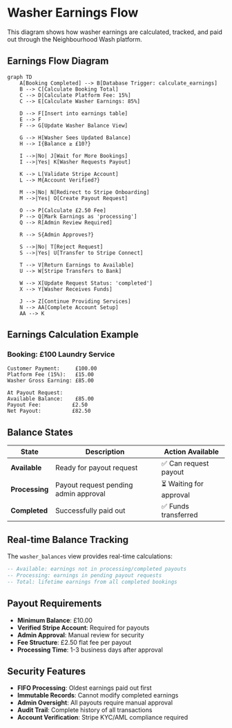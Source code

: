# Washer Earnings Flow

This diagram shows how washer earnings are calculated, tracked, and paid out through the Neighbourhood Wash platform.

## Earnings Flow Diagram

```mermaid
graph TD
    A[Booking Completed] --> B[Database Trigger: calculate_earnings]
    B --> C[Calculate Booking Total]
    C --> D[Calculate Platform Fee: 15%]
    C --> E[Calculate Washer Earnings: 85%]
    
    D --> F[Insert into earnings table]
    E --> F
    F --> G[Update Washer Balance View]
    
    G --> H[Washer Sees Updated Balance]
    H --> I{Balance ≥ £10?}
    
    I -->|No| J[Wait for More Bookings]
    I -->|Yes| K[Washer Requests Payout]
    
    K --> L[Validate Stripe Account]
    L --> M{Account Verified?}
    
    M -->|No| N[Redirect to Stripe Onboarding]
    M -->|Yes| O[Create Payout Request]
    
    O --> P[Calculate £2.50 Fee]
    P --> Q[Mark Earnings as 'processing']
    Q --> R[Admin Review Required]
    
    R --> S{Admin Approves?}
    
    S -->|No| T[Reject Request]
    S -->|Yes| U[Transfer to Stripe Connect]
    
    T --> V[Return Earnings to Available]
    U --> W[Stripe Transfers to Bank]
    
    W --> X[Update Request Status: 'completed']
    X --> Y[Washer Receives Funds]
    
    J --> Z[Continue Providing Services]
    N --> AA[Complete Account Setup]
    AA --> K
```

## Earnings Calculation Example

### Booking: £100 Laundry Service

```
Customer Payment:     £100.00
Platform Fee (15%):   £15.00
Washer Gross Earning: £85.00

At Payout Request:
Available Balance:    £85.00
Payout Fee:          £2.50
Net Payout:          £82.50
```

## Balance States

| State | Description | Action Available |
|-------|-------------|------------------|
| **Available** | Ready for payout request | ✅ Can request payout |
| **Processing** | Payout request pending admin approval | ⏳ Waiting for approval |
| **Completed** | Successfully paid out | ✅ Funds transferred |

## Real-time Balance Tracking

The `washer_balances` view provides real-time calculations:

```sql
-- Available: earnings not in processing/completed payouts
-- Processing: earnings in pending payout requests  
-- Total: lifetime earnings from all completed bookings
```

## Payout Requirements

- **Minimum Balance**: £10.00
- **Verified Stripe Account**: Required for payouts
- **Admin Approval**: Manual review for security
- **Fee Structure**: £2.50 flat fee per payout
- **Processing Time**: 1-3 business days after approval

## Security Features

- **FIFO Processing**: Oldest earnings paid out first
- **Immutable Records**: Cannot modify completed earnings
- **Admin Oversight**: All payouts require manual approval
- **Audit Trail**: Complete history of all transactions
- **Account Verification**: Stripe KYC/AML compliance required 
